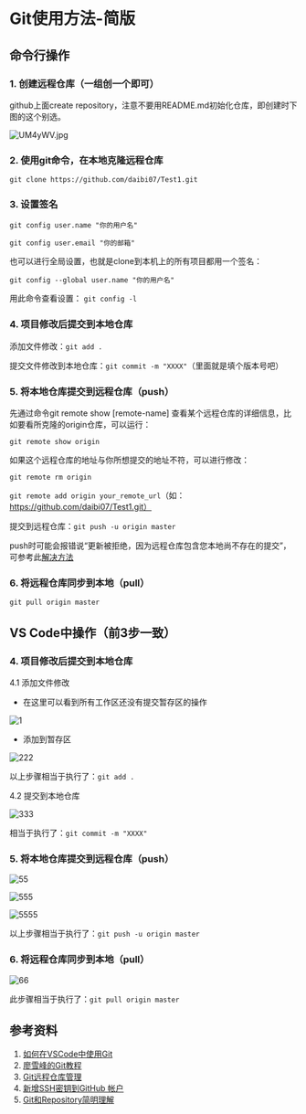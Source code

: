 # Git使用方法-简版

## 命令行操作

### 1. 创建远程仓库（一组创一个即可）
   
   github上面create repository，注意不要用README.md初始化仓库，即创建时下图的这个别选。
   
   ![UM4yWV.jpg](https://s1.ax1x.com/2020/07/11/UM4yWV.jpg)

### 2. 使用git命令，在本地克隆远程仓库
   
   `git clone https://github.com/daibi07/Test1.git`

### 3. 设置签名

   `git config user.name "你的用户名"`
   
   `git config user.email "你的邮箱"`
   
   也可以进行全局设置，也就是clone到本机上的所有项目都用一个签名：
   
   `git config --global user.name "你的用户名"`

   用此命令查看设置：
   `git config -l`

### 4. 项目修改后提交到本地仓库

   添加文件修改：`git add .`

   提交文件修改到本地仓库：`git commit -m "XXXX"`（里面就是填个版本号吧）
   
### 5. 将本地仓库提交到远程仓库（push）   
   
   先通过命令git remote show [remote-name] 查看某个远程仓库的详细信息，比如要看所克隆的origin仓库，可以运行：
   
   `git remote show origin`
   
   如果这个远程仓库的地址与你所想提交的地址不符，可以进行修改：
   
   `git remote rm origin`
   
   `git remote add origin your_remote_url`（如：https://github.com/daibi07/Test1.git）
   
   提交到远程仓库：`git push -u origin master`
   
   push时可能会报错说“更新被拒绝，因为远程仓库包含您本地尚不存在的提交”，可参考此[解决方法](https://blog.csdn.net/XiangJiaoJun_/article/details/83721557?utm_medium=distribute.pc_relevant_t0.none-task-blog-BlogCommendFromMachineLearnPai2-1.nonecase&depth_1-utm_source=distribute.pc_relevant_t0.none-task-blog-BlogCommendFromMachineLearnPai2-1.nonecase)
   
### 6. 将远程仓库同步到本地（pull）

   `git pull origin master`

## VS Code中操作（前3步一致）

### 4. 项目修改后提交到本地仓库

   4.1 添加文件修改
   
   * 在这里可以看到所有工作区还没有提交暂存区的操作
   
   ![1](https://img-blog.csdnimg.cn/20190410123702931.png)
   
   * 添加到暂存区
   
   ![222](https://img-blog.csdnimg.cn/2019041012400147.png)
   
   以上步骤相当于执行了：`git add .`
   
   4.2 提交到本地仓库
   
   ![333](https://img-blog.csdnimg.cn/20190410124526338.png)

   相当于执行了：`git commit -m "XXXX"`

### 5. 将本地仓库提交到远程仓库（push）

   ![55](https://img-blog.csdnimg.cn/20190410124824726.png)

   ![555](https://img-blog.csdnimg.cn/20190410125013939.png)

   ![5555](https://img-blog.csdnimg.cn/20190410125121390.png)
   
   以上步骤相当于执行了：`git push -u origin master`

### 6. 将远程仓库同步到本地（pull）

   ![66](https://img-blog.csdnimg.cn/20190410125818250.png)
   
   此步骤相当于执行了：`git pull origin master`
   
## 参考资料

1. [如何在VSCode中使用Git](https://blog.csdn.net/sacredness/article/details/89179435)
2. [廖雪峰的Git教程](https://www.liaoxuefeng.com/wiki/896043488029600/898732864121440)
3. [Git远程仓库管理](https://www.cnblogs.com/lazb/articles/5597878.html)
4. [新增SSH密钥到GitHub 帐户](https://docs.github.com/cn/github/authenticating-to-github/adding-a-new-ssh-key-to-your-github-account)
5. [Git和Repository简明理解](https://blog.csdn.net/o707191418/article/details/102828376?utm_medium=distribute.pc_relevant_t0.none-task-blog-BlogCommendFromMachineLearnPai2-1.nonecase&depth_1-utm_source=distribute.pc_relevant_t0.none-task-blog-BlogCommendFromMachineLearnPai2-1.nonecase)

